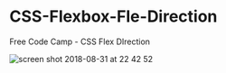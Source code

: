 # CSS-Flexbox-Fle-Direction
Free Code Camp - CSS Flex DIrection

![screen shot 2018-08-31 at 22 42 52](https://user-images.githubusercontent.com/16766170/44937082-73c3ff80-ad6f-11e8-96ff-9560bc2f8608.png)

